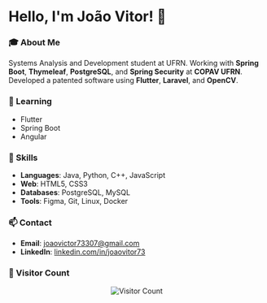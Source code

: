 # Hello, I'm João Vitor! 👋

### 🎓 About Me
Systems Analysis and Development student at UFRN. Working with **Spring Boot**, **Thymeleaf**, **PostgreSQL**, and **Spring Security** at **COPAV UFRN**. Developed a patented software using **Flutter**, **Laravel**, and **OpenCV**.

### 🌱 Learning
- Flutter
- Spring Boot
- Angular

### 💼 Skills
- **Languages**: Java, Python, C++, JavaScript
- **Web**: HTML5, CSS3
- **Databases**: PostgreSQL, MySQL
- **Tools**: Figma, Git, Linux, Docker

### 📫 Contact
- **Email**: joaovictor73307@gmail.com
- **LinkedIn**: [linkedin.com/in/joaovitor73](https://www.linkedin.com/in/joaovitor73/)

### 👀 Visitor Count
<p align="center">
   <img src="https://profile-counter.glitch.me/JoaoVitor733/count.svg" alt="Visitor Count">
</p>
